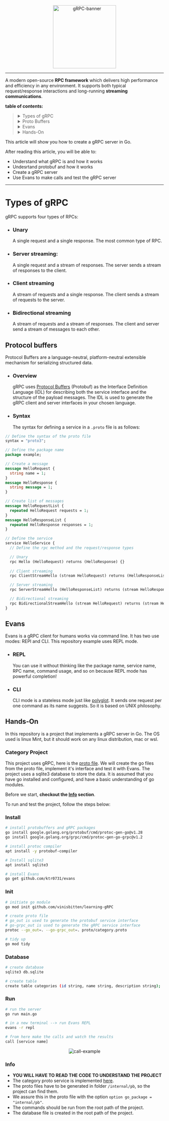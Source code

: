 <div align="center">
    <img alt="gRPC-banner" src="src/grpc-banner.png" height="200"/>
</div>

---

A modern open-source **RPC framework** which delivers high performance and efficiency in any environment. It supports both typical request/response interactions and long-running **streaming communications**.

**table of contents:**

> <details>
>
> <summary>Types of gRPC</summary>
>
>* [Unary](#Unary)
>* [Server streaming](#Server-streaming)
>* [Client streaming](#Client-streaming)
>* [Bidirectional streaming](#Bidirectional-streaming)
>
> </details>
>
> <details>
>
> <summary>Proto Buffers</summary>
>
>* [Overview](#Overview)
>* [Syntax](#Syntax)
>
> </details>
>
> <details>
>
> <summary>Evans</summary>
>
>* [REPL mode](#REPL)
>* [CLI mode](#CLI)
>
> </details>
>
> <details>
>
> <summary>Hands-On</summary>
>
>* [Category Project](#Category-Project)
>   * [Install](#Install)
>   * [Init](#Init)
>   * [Database](#Database)
>   * [Run](#Run)
>   * [Info](#Info)



This article will show you how to create a gRPC server in Go.

After reading this article, you will be able to:

* Understand what gRPC is and how it works
* Undesrtand protobuf and how it works
* Create a gRPC server
* Use Evans to make calls and test the gRPC server

---

# Types of gRPC

gRPC supports four types of RPCs:

* <h3 id="Unary">Unary</h3>

    A single request and a single response. The most common type of RPC.

* <h3 id="Server-streaming">Server streaming: </h3>

    A single request and a stream of responses. The server sends a stream of responses to the client.

* <h3 id="Client-streaming">Client streaming</h3>

    A stream of requests and a single response. The client sends a stream of requests to the server.

* <h3 id="Bidirectional-streaming">Bidirectional streaming</h3>

    A stream of requests and a stream of responses. The client and server send a stream of messages to each other.

## Protocol buffers

Protocol Buffers are a language-neutral, platform-neutral extensible mechanism for serializing structured data.

* <h3 id="Overview">Overview</h3>

    gRPC uses [Protocol Buffers](https://developers.google.com/protocol-buffers) (Protobuf) as the Interface Definition Language (IDL) for describing both the service interface and the structure of the payload messages. The IDL is used to generate the gRPC client and server interfaces in your chosen language.

* <h3 id="syntax">Syntax</h3>

    The syntax for defining a service in a `.proto` file is as follows:

```proto
// Define the syntax of the proto file
syntax = "proto3";

// Define the package name
package example;

// Create a message
message HelloRequest {
  string name = 1;
}
message HelloResponse {
  string message = 1;
}

// Create list of messages
message HelloRequestList {
  repeated HelloRequest requests = 1;
}
message HelloResponseList {
  repeated HelloResponse responses = 1;
}

// Define the service
service HelloService {
  // Define the rpc method and the request/response types

  // Unary
  rpc Hello (HelloRequest) returns (HelloResponse) {}
  
  // Client streaming
  rpc ClientStreamHello (stream HelloRequest) returns (HelloResponseList) {}

  // Server streaming
  rpc ServerStreamHello (HelloResponseList) returns (stream HelloResponse) {}

  // Bidirectional streaming
  rpc BidirectionalStreamHello (stream HelloRequest) returns (stream HelloResponse) {}
}
```

## Evans

Evans is a gRPC client for humans works via command line. It has two use modes: REPl and CLI. This repository example uses REPL mode.

* <h3 id="REPL">REPL</h3>

    You can use it without thinking like the package name, service name, RPC name, command usage, and so on because REPL mode has powerful completion!

* <h3 id="CLI">CLI</h3>

    CLI mode is a stateless mode just like [polyglot](https://github.com/grpc-ecosystem/polyglot). It sends one request per one command as its name suggests. So it is based on UNIX philosophy.

## Hands-On

In this repository is a project that implements a gRPC server in Go. The OS used is linux Mint, but it should work on any linux distribution, mac or wsl.

<h3 id="Category-Project">Category Project</h3>

This project uses gRPC, here is the [proto file](/proto/category.proto). We will create the go files from the proto file, implement it's interface and test it with Evans. The project uses a sqlite3 database to store the data.
It is assumed that you have go installed and configured, and have a basic understanding of go modules.

Before we start, **checkout the [Info](#Info) section**.

To run and test the project, follow the steps below:

<h3 id="Install">Install</h3>

```bash
# install protobuffers and gRPC packages
go install google.golang.org/protobuf/cmd/protoc-gen-go@v1.28
go install google.golang.org/grpc/cmd/protoc-gen-go-grpc@v1.2

# install protoc compiler
apt install -y protobuf-compiler

# Install sqlite3
apt install sqlite3

# install Evans 
go get github.com/ktr0731/evans
```

<h3 id="Init">Init</h3>

```bash
# initiate go module
go mod init github.com/vinisbitten/learning-gRPC

# create proto file
# go_out is used to generate the protobuf service interface
# go-grpc_out is used to generate the gRPC service interface
protoc --go_out=. --go-grpc_out=. proto/category.proto

# tidy up
go mod tidy
```

<h3 id="Database">Database</h3>

```bash
# create database
sqlite3 db.sqlite

# create table
create table categories (id string, name string, description string);
```

<h3 id="Run">Run</h3>

```bash
# run the server
go run main.go

# in a new terminal --> run Evans REPL
evans -r repl

# from here make the calls and watch the results
call [service name]
```

<div align="center">
    <img alt="call-example" src="src/call-example.png"/>
</div>

<h3 id="info">Info</h3>

* **YOU WILL HAVE TO READ THE CODE TO UNDERSTAND THE PROJECT**
* The category proto service is implemented [here](/internal/server/category.go).
* The proto files have to be generated in folder ```/internal/pb```, so the project can find them.
* We assure this in the proto file with the option ```option go_package = "internal/pb"```.
* The commands should be run from the root path of the project.
* The database file is created in the root path of the project.
